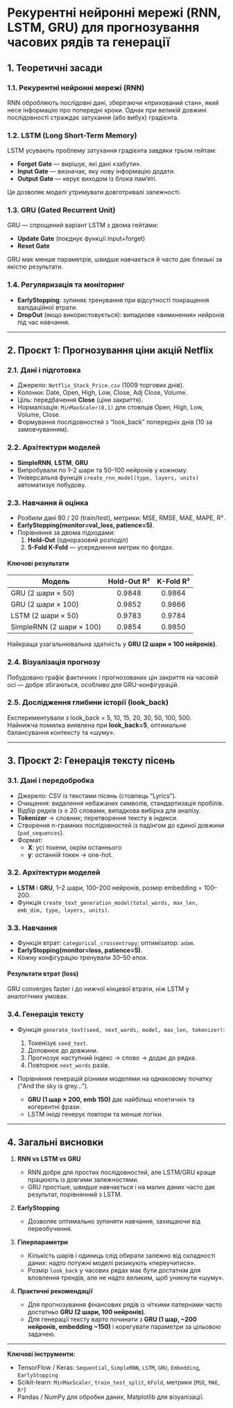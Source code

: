 # Рекурентні нейронні мережі (RNN, LSTM, GRU) для прогнозування часових рядів та генерації 

## 1. Теоретичні засади

### 1.1. Рекурентні нейронні мережі (RNN)  
RNN обробляють послідовні дані, зберігаючи «прихований стан», який несе інформацію про попередні кроки. Однак при великій довжині послідовності страждає затухання (або вибух) градієнта.

### 1.2. LSTM (Long Short-Term Memory)  
LSTM усувають проблему затухання градієнта завдяки трьом гейтам:
- **Forget Gate** — вирішує, які дані «забути».  
- **Input Gate** — визначає, яку нову інформацію додати.  
- **Output Gate** — керує виходом із блока пам’яті.

Це дозволяє моделі утримувати довготривалі залежності.

### 1.3. GRU (Gated Recurrent Unit)  
GRU — спрощений варіант LSTM з двома гейтами:
- **Update Gate** (поєднує функції input+forget)  
- **Reset Gate**  

GRU має менше параметрів, швидше навчається й часто дає близькі за якістю результати.

### 1.4. Регуляризація та моніторинг  
- **EarlyStopping**: зупиняє тренування при відсутності покращення валідаційної втрати.  
- **DropOut** (якщо використовується): випадкове «вимкнення» нейронів під час навчання.  

---

## 2. Проєкт 1: Прогнозування ціни акцій Netflix

### 2.1. Дані і підготовка  
- Джерело: `Netflix_Stock_Price.csv` (1009 торгових днів).  
- Колонки: Date, Open, High, Low, Close, Adj Close, Volume.  
- Ціль: передбачення **Close** (ціни закриття).  
- Нормалізація: `MinMaxScaler(0,1)` для стовпців Open, High, Low, Volume, Close.  
- Формування послідовностей з “look_back” попередніх днів (10 за замовчуванням).  

### 2.2. Архітектури моделей  
- **SimpleRNN**, **LSTM**, **GRU**  
- Випробували по 1–2 шари та 50–100 нейронів у кожному.  
- Універсальна функція `create_rnn_model(type, layers, units)` автоматизує побудову.

### 2.3. Навчання й оцінка  
- Розбили дані 80 / 20 (train/test), метрики: MSE, RMSE, MAE, MAPE, R².  
- **EarlyStopping(monitor=val_loss, patience=5)**.  
- Порівняння за двома підходами:  
  1. **Hold-Out** (одноразовий розподіл)  
  2. **5-Fold K-Fold** — усереднення метрик по фолдах.

#### Ключові результати  
| Модель                   | Hold-Out R² | K-Fold R² |
|--------------------------|:-----------:|:---------:|
| GRU (2 шари × 50)        | 0.9848      | 0.9864    |
| GRU (2 шари × 100)       | 0.9852      | 0.9866    |
| LSTM (2 шари × 50)       | 0.9783      | 0.9784    |
| SimpleRNN (2 шари × 100) | 0.9854      | 0.9850    |

Найкраща узагальнювальна здатність у **GRU (2 шари × 100 нейронів)**.

### 2.4. Візуалізація прогнозу  
Побудовано графік фактичних і прогнозованих цін закриття на часовій осі — добре збігаються, особливо для GRU-конфігурацій.

### 2.5. Дослідження глибини історії (look_back)  
Експериментували з look_back = 5, 10, 15, 20, 30, 50, 100, 500.  
Найнижча помилка виявлена при **look_back=5**, оптимальне балансування контексту та «шуму».

---

## 3. Проєкт 2: Генерація тексту пісень

### 3.1. Дані і передобробка  
- Джерело: CSV із текстами пісень (стовпець “Lyrics”).  
- Очищення: видалення небажаних символів, стандартизація пробілів.  
- Відбір рядків із ≥ 20 словами, випадкова вибірка для аналізу.  
- **Tokenizer** → словник; перетворення тексту в індекси.  
- Створення n-грамних послідовностей із падінгом до єдиної довжини (`pad_sequences`).  
- Формат:  
  - **X**: усі токени, окрім останнього  
  - **y**: останній токен → one-hot.

### 3.2. Архітектури моделей  
- **LSTM** і **GRU**, 1–2 шари, 100–200 нейронів, розмір embedding = 100–200.  
- Функція `create_text_generation_model(total_words, max_len, emb_dim, type, layers, units)`.

### 3.3. Навчання  
- Функція втрат: `categorical_crossentropy`; оптимізатор: `adam`.  
- **EarlyStopping(monitor=loss, patience=5)**.  
- Кожну конфігурацію тренували 30–50 епох.

#### Результати втрат (loss)  
GRU converges faster і до нижчої кінцевої втрати, ніж LSTM у аналогічних умовах.

### 3.4. Генерація тексту  
- Функція `generate_text(seed, next_words, model, max_len, tokenizer)`:  
  1. Токенізує `seed_text`.  
  2. Доповнює до довжини.  
  3. Прогнозує наступний індекс → слово → додає до рядка.  
  4. Повторює `next_words` разів.

- Порівняння генерацій різними моделями на однаковому початку (“And the sky is grey…”).  
  - **GRU (1 шар × 200, emb 150)** дає найбільш «поетичні» та когерентні фрази.  
  - LSTM іноді генерує повтори та менше логіки.

---

## 4. Загальні висновки

1. **RNN vs LSTM vs GRU**  
   - RNN добре для простих послідовностей, але LSTM/GRU краще працюють із довгими залежностями.  
   - GRU простіше, швидше навчається і на малих даних часто дає результат, порівнянний з LSTM.

2. **EarlyStopping**  
   - Дозволяє оптимально зупиняти навчання, захищаючи від переобучення.

3. **Гіперпараметри**  
   - Кількість шарів і одиниць слід обирати залежно від складності даних: надто потужні моделі ризикують «переучитися».  
   - Розмір `look_back` у часових рядах має бути достатнім для вловлення трендів, але не надто великим, щоб уникнути «шуму».

4. **Практичні рекомендації**  
   - Для прогнозування фінансових рядів із чіткими патернами часто достатньо **GRU (2 шари, 100 нейронів)**.  
   - Для генерації тексту варто починати з **GRU (1 шар, ~200 нейронів, embedding ~150)** і корегувати параметри за цільовою задачею.

---

**Ключові інструменти:**  
- TensorFlow / Keras: `Sequential`, `SimpleRNN`, `LSTM`, `GRU`, `Embedding`, `EarlyStopping`  
- Scikit-learn: `MinMaxScaler`, `train_test_split`, `KFold`, метрики (`MSE`, `MAE`, `R²`)  
- Pandas / NumPy для обробки даних, Matplotlib для візуалізації.
